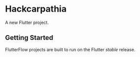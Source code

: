 # Hackcarpathia

A new Flutter project.

## Getting Started

FlutterFlow projects are built to run on the Flutter _stable_ release.
